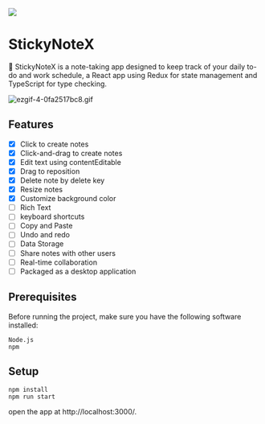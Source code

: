 <a href="https://sm.ms/image/v5yZqgRsYoph21H" target="_blank"><img src="https://s2.loli.net/2023/04/11/v5yZqgRsYoph21H.png" ></a>

# StickyNoteX
📒 StickyNoteX is a note-taking app designed to keep track of your daily to-do and work schedule, a React app using Redux for state management and TypeScript for type checking.

![ezgif-4-0fa2517bc8.gif](https://s2.loli.net/2023/04/13/Hqf2gUPcvVdL9TQ.gif)

## Features
- [x] Click to create notes
- [x] Click-and-drag to create notes
- [x] Edit text using contentEditable
- [x] Drag to reposition
- [x] Delete note by delete key
- [x] Resize notes
- [x] Customize background color
- [ ] Rich Text
- [ ] keyboard shortcuts
- [ ] Copy and Paste
- [ ] Undo and redo
- [ ] Data Storage
- [ ] Share notes with other users
- [ ] Real-time collaboration
- [ ] Packaged as a desktop application

## Prerequisites
Before running the project, make sure you have the following software installed:
```
Node.js
npm
```

## Setup
```
npm install
npm run start
```
open the app at http://localhost:3000/.
